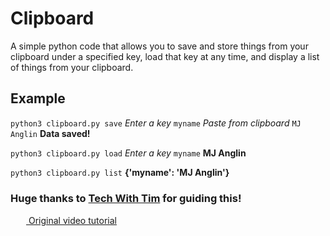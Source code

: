 # Clipboard
A simple python code that allows you to save and store things from your clipboard under a specified key, load that key at any time, and display a list of things from your clipboard.


## Example
`python3 clipboard.py save`
*Enter a key*
`myname`
*Paste from clipboard*
`MJ Anglin`
**Data saved!**

`python3 clipboard.py load`
*Enter a key*
`myname`
**MJ Anglin**

`python3 clipboard.py list`
**{'myname': 'MJ Anglin'}**

### Huge thanks to <a href="https://www.youtube.com/channel/UC4JX40jDee_tINbkjycV4Sg">Tech With Tim</a> for guiding this!
<a href="https://www.youtube.com/watch?v=Oz3W-LKfafE"><img src="https://imgur.com/1d7X6mk.png" width="25" height="15"> Original video tutorial</a>
